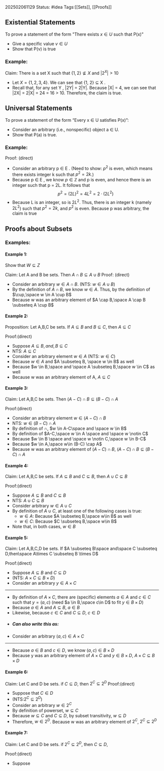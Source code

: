 202502061129
Status: #idea
Tags:[[Sets]], [[Proofs]]

## Existential Statements
To prove a statement of the form "There exists $x \in U$ such that P(x)"
- Give a specific value $v \in U$ 
- Show that P(v) is true

### Example: 
Claim: There is a set X such that $\{ 1,2 \} \nsubseteq X$ and $|2^X| > 10$ 
- Let $X = \{1, 2, 3, 4\}$. We can see that {1, 2} ⊆ X .
- Recall that, for any set Y , |2Y| = 2|Y|. Because |X| = 4, we can see that |2X| = 2|X| = 24 = 16 > 10. Therefore, the claim is true.

## Universal Statements
To prove a statement of the form “Every x ∈ U satisfies P(x)”:
- Consider an arbitrary (i.e., nonspecific) object a ∈ U.
- Show that P(a) is true.

### Example:

Proof: (direct)
- Consider an arbitrary p ∈ E . (Need to show: $p^2$ is even, which means there exists integer k such that $p^2 = 2k$.)
- Because p ∈ E , we know $p ∈ \mathbb{Z}$ and p is even, and hence there is an integer  such that p = 2L. It follows that $$p^2 = (2L)^2 = 4L^2 = 2 · (2L^2)$$
- Because L is an integer, so is $2L^2$. Thus, there is an integer k (namely $2L^2$) such that $p^2 = 2k$, and $p^2$ is even. Because p was arbitrary, the claim is true

## Proofs about Subsets

### Examples:

#### Example 1:
Show that $W \subseteq Z$ 

Claim: Let A and B be sets. Then $A \cap B \subseteq A \cup B$
Proof: (direct)
- Consider an arbitrary $w \in A \cap B$. (NTS: $w \in A \cup B$)
- By the definition of $A \cap B$, we know $w \in A$. Thus, by the definition of $\cup,\space w \in A \cup B$ 
- Because w was an arbitrary element of $A \cap B,\space A \cap B \subseteq A \cup B$ 

#### Example 2:
Proposition: Let A,B,C be sets. If $A \subseteq B$ and $B \subseteq C$, then $A \subseteq C$

Proof:(direct)
- Suppose $A \subseteq B,and,B \subseteq C$
- NTS: $A \subseteq C$
- Consider an arbitrary element $w \in A$ (NTS: $w \in C$)
- Because $w \in A$ and $A \subseteq B, \space w \in B$ as well
- Because $w \in B,\space and \space A \subseteq B,\space w \in C$ as well
- Because w was an arbitrary element of A, $A \subseteq C$ 

#### Example 3:
Claim: Let A,B,C be sets. Then $(A-C) \cap B \subseteq (B-C) \cap A$ 

Proof:(direct)
- Consider an arbitrary element $w \in (A-C) \cap B$ 
- NTS: $w \in (B-C) \cap A$ 
- By definition of $\cap$, $w \in A-C\space and \space w \in B$
- By definition of $A-C,\space w \in A \space and \space w \notin C$ 
- Because $w \in B \space and \space w \notin C,\space w \in B-C$ 
- Because $w \in A,\space w\in (B-C) \cap A$ 
- Because w was an arbitrary element of $(A-C) \cap B$, $(A-C) \cap B \subseteq (B-C) \cap A$ 
#### Example 4: 
Claim: Let A,B,C be sets. If $A \subseteq B$ and $C \subseteq B$, then $A \cup C \subseteq B$

Proof:(direct)
- Suppose $A \subseteq B$ and $C \subseteq B$
- NTS: $A \cup C \subseteq B$
- Consider arbitrary $w \in A \cup C$
- By definition of $A \cup C$, at least one of the following cases is true:
	- $w \in A$: Because $A \subseteq B,\space w\in B$ as well
	- $w \in C$: Because $C \subseteq B,\space w\in B$
- Note that, in both cases, $w \in B$ 

#### Example 5:
Claim: Let A,B,C,D be sets. If $A \subseteq B\space and\space C \subseteq D,then\space A\times C \subseteq B \times D$ 

Proof:(direct)
- Suppose $A \subseteq B$ and $C \subseteq D$
- (NTS: $A \times C \subseteq B\times D$)
- Consider an arbitrary $y \in A\times C$
---
- By definition of $A \times C$, there are (specific) elements $a\in A$ and $c\in C$ such that $y=(a,c)$ (need $a \in B,\space c\in D$ to fit $y \in B\times D$)
- Because $a\in A$ and $A \subseteq B$, $a\in B$
- Likewise, because $c\in C$ and $C\subseteq D$, $c\in D$
- ##### **Can also write this as:**
- Consider an arbitrary $(a,c) \in A\times C$
---
- Because $a\in B$ and $c\in D$, we know $(a,c)\in B\times D$
- Because y was an arbitrary element of $A\times C$ and $y\in B\times D$, $A\times C \subseteq B\times D$

#### Example 6:
Claim: Let C and D be sets. if $C \subseteq D,$ then $2^C \subseteq 2^D$ 
Proof:(direct)
- Suppose that $C \in D$
- (NTS:$2^C \subseteq 2^D$)
- Consider an arbitrary $w \in 2^C$ 
- By definition of powerset, $w \subseteq C$ 
- Because $w \subseteq C$ and $C \subseteq D$, by subset transitivity, $w \subseteq D$ 
- Therefore, $w \in 2^D$. Because w was an arbitrary element of $2^C$, $2^C \subseteq 2^D$ 

#### Example 7:
Claim: Let C and D be sets. if $2^C \subseteq 2^D$, then $C \subseteq D,$ 

Proof:(direct)
- Suppose 